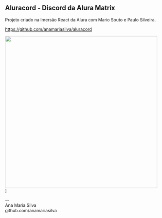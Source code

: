 ## Aluracord - Discord da Alura Matrix
Projeto criado na Imersão React da Alura com Mario Souto e Paulo Silveira.

https://github.com/anamariasilva/aluracord

[<img width='500px' src='https://aluracord-3esyltw9n-anamariasilva.vercel.app'/>](https://aluracord-anamariasilva.vercel.app/)]

--<br>
Ana Maria Silva<br>
github.com/anamariasilva
